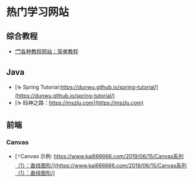 # 热门学习网站

## 综合教程

- [🗂️各种教程网站：简单教程](https://www.twle.cn)

## Java

- [☕ Spring Tutorial:https://dunwu.github.io/spring-tutorial/](https://dunwu.github.io/spring-tutorial/)
- [:coffee: 码神之路：https://mszlu.com](https://mszlu.com)

## 前端

### Canvas

- [🃏Canvas 示例: https://www.kai666666.com/2019/06/15/Canvas系列（1）：直线图形/](https://www.kai666666.com/2019/06/15/Canvas系列（1）：直线图形/)

